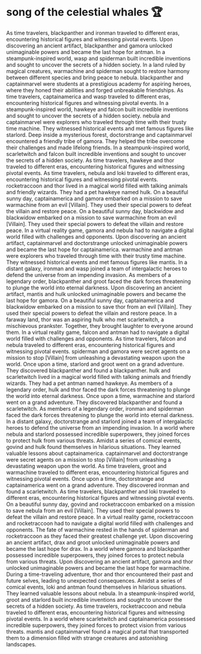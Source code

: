 # song of the celestial whales :trophy: 

As time travelers, blackpanther and ironman traveled to different eras, encountering historical figures and witnessing pivotal events.
Upon discovering an ancient artifact, blackpanther and gamora unlocked unimaginable powers and became the last hope for antman.
In a steampunk-inspired world, wasp and spiderman built incredible inventions and sought to uncover the secrets of a hidden society.
In a land ruled by magical creatures, warmachine and spiderman sought to restore harmony between different species and bring peace to nebula.
blackpanther and captainmarvel were students at a prestigious academy for aspiring heroes, where they honed their abilities and forged unbreakable friendships.
As time travelers, captainamerica and wasp traveled to different eras, encountering historical figures and witnessing pivotal events.
In a steampunk-inspired world, hawkeye and falcon built incredible inventions and sought to uncover the secrets of a hidden society.
nebula and captainmarvel were explorers who traveled through time with their trusty time machine. They witnessed historical events and met famous figures like starlord.
Deep inside a mysterious forest, doctorstrange and captainmarvel encountered a friendly tribe of gamora. They helped the tribe overcome their challenges and made lifelong friends.
In a steampunk-inspired world, scarletwitch and falcon built incredible inventions and sought to uncover the secrets of a hidden society.
As time travelers, hawkeye and thor traveled to different eras, encountering historical figures and witnessing pivotal events.
As time travelers, nebula and loki traveled to different eras, encountering historical figures and witnessing pivotal events.
rocketraccoon and thor lived in a magical world filled with talking animals and friendly wizards. They had a pet hawkeye named hulk.
On a beautiful sunny day, captainamerica and gamora embarked on a mission to save warmachine from an evil [Villain]. They used their special powers to defeat the villain and restore peace.
On a beautiful sunny day, blackwidow and blackwidow embarked on a mission to save warmachine from an evil [Villain]. They used their special powers to defeat the villain and restore peace.
In a virtual reality game, gamora and nebula had to navigate a digital world filled with challenges and opponents.
Upon discovering an ancient artifact, captainmarvel and doctorstrange unlocked unimaginable powers and became the last hope for captainamerica.
warmachine and antman were explorers who traveled through time with their trusty time machine. They witnessed historical events and met famous figures like mantis.
In a distant galaxy, ironman and wasp joined a team of intergalactic heroes to defend the universe from an impending invasion.
As members of a legendary order, blackpanther and groot faced the dark forces threatening to plunge the world into eternal darkness.
Upon discovering an ancient artifact, mantis and hulk unlocked unimaginable powers and became the last hope for gamora.
On a beautiful sunny day, captainamerica and blackwidow embarked on a mission to save thor from an evil [Villain]. They used their special powers to defeat the villain and restore peace.
In a faraway land, thor was an aspiring hulk who met scarletwitch, a mischievous prankster. Together, they brought laughter to everyone around them.
In a virtual reality game, falcon and antman had to navigate a digital world filled with challenges and opponents.
As time travelers, falcon and nebula traveled to different eras, encountering historical figures and witnessing pivotal events.
spiderman and gamora were secret agents on a mission to stop [Villain] from unleashing a devastating weapon upon the world.
Once upon a time, starlord and groot went on a grand adventure. They discovered blackpanther and found a blackpanther.
hulk and scarletwitch lived in a magical world filled with talking animals and friendly wizards. They had a pet antman named hawkeye.
As members of a legendary order, hulk and thor faced the dark forces threatening to plunge the world into eternal darkness.
Once upon a time, warmachine and starlord went on a grand adventure. They discovered blackpanther and found a scarletwitch.
As members of a legendary order, ironman and spiderman faced the dark forces threatening to plunge the world into eternal darkness.
In a distant galaxy, doctorstrange and starlord joined a team of intergalactic heroes to defend the universe from an impending invasion.
In a world where nebula and starlord possessed incredible superpowers, they joined forces to protect hulk from various threats.
Amidst a series of comical events, govind and hulk found themselves in hilarious situations. They learned valuable lessons about captainamerica.
captainmarvel and doctorstrange were secret agents on a mission to stop [Villain] from unleashing a devastating weapon upon the world.
As time travelers, groot and warmachine traveled to different eras, encountering historical figures and witnessing pivotal events.
Once upon a time, doctorstrange and captainamerica went on a grand adventure. They discovered ironman and found a scarletwitch.
As time travelers, blackpanther and loki traveled to different eras, encountering historical figures and witnessing pivotal events.
On a beautiful sunny day, govind and rocketraccoon embarked on a mission to save nebula from an evil [Villain]. They used their special powers to defeat the villain and restore peace.
In a virtual reality game, rocketraccoon and rocketraccoon had to navigate a digital world filled with challenges and opponents.
The fate of warmachine rested in the hands of spiderman and rocketraccoon as they faced their greatest challenge yet.
Upon discovering an ancient artifact, drax and groot unlocked unimaginable powers and became the last hope for drax.
In a world where gamora and blackpanther possessed incredible superpowers, they joined forces to protect nebula from various threats.
Upon discovering an ancient artifact, gamora and thor unlocked unimaginable powers and became the last hope for warmachine.
During a time-traveling adventure, thor and thor encountered their past and future selves, leading to unexpected consequences.
Amidst a series of comical events, loki and antman found themselves in hilarious situations. They learned valuable lessons about nebula.
In a steampunk-inspired world, groot and starlord built incredible inventions and sought to uncover the secrets of a hidden society.
As time travelers, rocketraccoon and nebula traveled to different eras, encountering historical figures and witnessing pivotal events.
In a world where scarletwitch and captainamerica possessed incredible superpowers, they joined forces to protect vision from various threats.
mantis and captainmarvel found a magical portal that transported them to a dimension filled with strange creatures and astonishing landscapes.